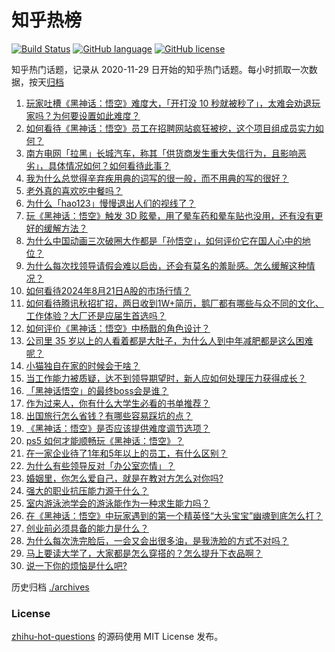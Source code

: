 # 知乎热榜
[![Build Status](https://github.com/ToWeLong/zhihu-hot-questions/workflows/CI/badge.svg)](https://github.com/ToWeLong/zhihu-hot-questions/actions)
[![GitHub language](https://img.shields.io/badge/language-golang-orange.svg)](https://golang.org/)
[![GitHub license](https://img.shields.io/github/license/ToWeLong/zhihu-hot-questions)](https://github.com/ToWeLong/zhihu-hot-questions/blob/main/LICENSE)

知乎热门话题，记录从 2020-11-29 日开始的知乎热门话题。每小时抓取一次数据，按天[归档](./archives)

<!-- BEGIN -->

1. [玩家吐槽《黑神话：悟空》难度大，「开打没 10 秒就被秒了」，太难会劝退玩家吗？为何要设置如此难度？](https://www.zhihu.com/question/664865466)
1. [如何看待《黑神话：悟空》员工在招聘网站疯狂被挖，这个项目组成员实力如何？](https://www.zhihu.com/question/664823645)
1. [南方电网「拉黑」长城汽车，称其「供货商发生重大失信行为，且影响恶劣」，具体情况如何？如何看待此事？](https://www.zhihu.com/question/664796341)
1. [我为什么总觉得辛弃疾用典的词写的很一般，而不用典的写的很好？](https://www.zhihu.com/question/51075975)
1. [老外真的喜欢吃中餐吗？](https://www.zhihu.com/question/664065760)
1. [为什么「hao123」慢慢退出人们的视线了？](https://www.zhihu.com/question/664363307)
1. [玩《黑神话：悟空》触发 3D 眩晕，用了晕车药和晕车贴也没用，还有没有更好的缓解方法？](https://www.zhihu.com/question/664838638)
1. [为什么中国动画三次破圈大作都是「孙悟空」，如何评价它在国人心中的地位？](https://www.zhihu.com/question/664871365)
1. [为什么每次找领导请假会难以启齿，还会有莫名的羞耻感。怎么缓解这种情况？](https://www.zhihu.com/question/664653116)
1. [如何看待2024年8月21日A股的市场行情？](https://www.zhihu.com/question/664778576)
1. [如何看待腾讯秋招扩招，两日收到1W+简历，鹅厂都有哪些与众不同的文化、工作体验？大厂还是应届生首选吗？](https://www.zhihu.com/question/664533691)
1. [如何评价《黑神话：悟空》中杨戬的角色设计？](https://www.zhihu.com/question/664777017)
1. [公司里 35 岁以上的人看着都是大肚子，为什么人到中年减肥都是这么困难呢？](https://www.zhihu.com/question/664609812)
1. [小猫独自在家的时候会干啥？](https://www.zhihu.com/question/664424950)
1. [当工作能力被质疑，达不到领导期望时，新人应如何处理压力获得成长？](https://www.zhihu.com/question/662639636)
1. [「黑神话悟空」的最终boss会是谁？](https://www.zhihu.com/question/504314754)
1. [作为过来人，你有什么大学生必看的书单推荐？](https://www.zhihu.com/question/664363883)
1. [出国旅行怎么省钱？有哪些容易踩坑的点？](https://www.zhihu.com/question/664269703)
1. [《黑神话：悟空》是否应该提供难度调节选项？](https://www.zhihu.com/question/618317921)
1. [ps5 如何才能顺畅玩《黑神话：悟空》？](https://www.zhihu.com/question/664226277)
1. [在一家企业待了1年和5年以上的员工，有什么区别？](https://www.zhihu.com/question/664422742)
1. [为什么有些领导反对「办公室恋情」？](https://www.zhihu.com/question/664649928)
1. [婚姻里，你怎么爱自己，就是在教对方怎么对你吗?](https://www.zhihu.com/question/664556184)
1. [强大的职业抗压能力源于什么？](https://www.zhihu.com/question/664686268)
1. [室内游泳池学会的游泳能作为一种求生能力吗？](https://www.zhihu.com/question/664454331)
1. [在《黑神话：悟空》中玩家遇到的第一个精英怪“大头宝宝”幽魂到底怎么打？](https://www.zhihu.com/question/664803995)
1. [创业前必须具备的能力是什么？](https://www.zhihu.com/question/664427139)
1. [为什么每次洗完脸后，一会又会出很多油，是我洗脸的方式不对吗？](https://www.zhihu.com/question/662832902)
1. [马上要读大学了，大家都是怎么穿搭的？怎么提升下衣品啊？](https://www.zhihu.com/question/664259643)
1. [说一下你的烦恼是什么吧?](https://www.zhihu.com/question/664474634)

<!-- END -->

历史归档 [./archives](./archives)


### License
[zhihu-hot-questions](https://github.com/towelong/zhihu-hot-questions) 的源码使用 MIT License 发布。